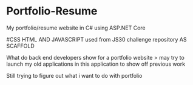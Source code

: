 # Portfolio-Resume
My portfolio/resume website in C# using ASP.NET Core


#CSS HTML AND JAVASCRIPT used from JS30 challenge repository AS SCAFFOLD

What do back end developers show for a portfolio website  > may try to launch my old applications in this application to show off previous work


Still trying to figure out what i want to do with portfolio

